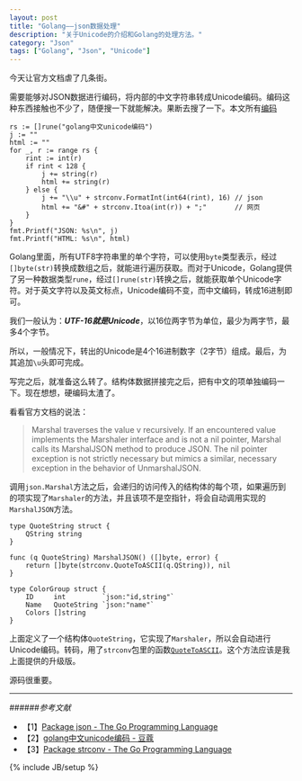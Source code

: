 ```yaml
---
layout: post
title: "Golang——json数据处理"
description: "关于Unicode的介绍和Golang的处理方法。"
category: "Json"
tags: ["Golang", "Json", "Unicode"]
---
```


今天让官方文档虐了几条街。

需要能够对JSON数据进行编码，将内部的中文字符串转成Unicode编码。编码这种东西接触也不少了，随便搜一下就能解决。果断去搜了一下。本文所有[编码](https://github.com/mnhkahn/go_code/blob/master/test_unicode.go)

	rs := []rune("golang中文unicode编码")
	j := ""
	html := ""
	for _, r := range rs {
		rint := int(r)
		if rint < 128 {
			j += string(r)
			html += string(r)
		} else {
			j += "\\u" + strconv.FormatInt(int64(rint), 16) // json
			html += "&#" + strconv.Itoa(int(r)) + ";"       // 网页
		}
	}
	fmt.Printf("JSON: %s\n", j)
	fmt.Printf("HTML: %s\n", html)

Golang里面，所有UTF8字符串里的单个字符，可以使用`byte`类型表示，经过`[]byte(str)`转换成数组之后，就能进行遍历获取。而对于Unicode，Golang提供了另一种数据类型`rune`，经过`[]rune(str)`转换之后，就能获取单个Unicode字符。对于英文字符以及英文标点，Unicode编码不变，而中文编码，转成16进制即可。

我们一般认为：***UTF-16就是Unicode***，以16位两字节为单位，最少为两字节，最多4个字节。

所以，一般情况下，转出的Unicode是4个16进制数字（2字节）组成。最后，为其追加`\u`头即可完成。

写完之后，就准备这么转了。结构体数据拼接完之后，把有中文的项单独编码一下。现在想想，硬编码太渣了。

看看官方文档的说法：

> Marshal traverses the value v recursively. If an encountered value implements the Marshaler interface and is not a nil pointer, Marshal calls its MarshalJSON method to produce JSON. The nil pointer exception is not strictly necessary but mimics a similar, necessary exception in the behavior of UnmarshalJSON.

调用`json.Marshal`方法之后，会递归的访问传入的结构体的每个项，如果遍历到的项实现了`Marshaler`的方法，并且该项不是空指针，将会自动调用实现的`MarshalJSON`方法。

	type QuoteString struct {
		QString string
	}
	
	func (q QuoteString) MarshalJSON() ([]byte, error) {
		return []byte(strconv.QuoteToASCII(q.QString)), nil
	}
	
	type ColorGroup struct {
		ID     int         `json:"id,string"`
		Name   QuoteString `json:"name"`
		Colors []string
	}

上面定义了一个结构体`QuoteString`，它实现了`Marshaler`，所以会自动进行Unicode编码。转码，用了`strconv`包里的函数[`QuoteToASCII`](http://golang.org/src/pkg/strconv/quote.go)。这个方法应该是我上面提供的升级版。

源码很重要。


---

######*参考文献*
+ 【1】[Package json - The Go Programming Language](http://golang.org/pkg/encoding/json/)
+ 【2】[golang中文unicode编码 - 豆蔻](http://www.dotcoo.com/golang-unicode-encode)
+ 【3】[Package strconv - The Go Programming Language](http://golang.org/pkg/strconv/#QuoteToASCII)

{% include JB/setup %}